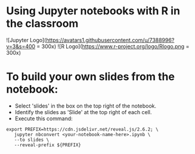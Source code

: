 # Using Jupyter notebooks with R in the classroom

![Jupyter Logo](https://avatars1.githubusercontent.com/u/7388996?v=3&s=400 = 300x)
![R Logo](https://www.r-project.org/logo/Rlogo.png = 300x)


# To build your own slides from the notebook:

- Select 'slides' in the box on the top right of the notebook.
- Identify the slides as 'Slide' at the top right of each cell.
- Execute this command:

```
export PREFIX=https://cdn.jsdelivr.net/reveal.js/2.6.2; \
   jupyter nbconvert <your-notebook-name-here>.ipynb \
   --to slides \
   --reveal-prefix ${PREFIX}
```
